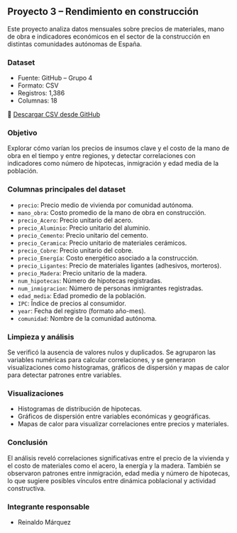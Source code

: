 ## Proyecto 3 – Rendimiento en construcción

Este proyecto analiza datos mensuales sobre precios de materiales, mano de obra e indicadores económicos en el sector de la construcción en distintas comunidades autónomas de España.

### Dataset
- Fuente: GitHub – Grupo 4
- Formato: CSV
- Registros: 1,386
- Columnas: 18

🔗 [Descargar CSV desde GitHub](https://raw.githubusercontent.com/GFrankTI/Building-Energy-dataset-extended/refs/heads/main/datos_unidos_meses.csv)

### Objetivo
Explorar cómo varían los precios de insumos clave y el costo de la mano de obra en el tiempo y entre regiones, y detectar correlaciones con indicadores como número de hipotecas, inmigración y edad media de la población.

### Columnas principales del dataset

- `precio`: Precio medio de vivienda por comunidad autónoma.
- `mano_obra`: Costo promedio de la mano de obra en construcción.
- `precio_Acero`: Precio unitario del acero.
- `precio_Aluminio`: Precio unitario del aluminio.
- `precio_Cemento`: Precio unitario del cemento.
- `precio_Ceramica`: Precio unitario de materiales cerámicos.
- `precio_Cobre`: Precio unitario del cobre.
- `precio_Energía`: Costo energético asociado a la construcción.
- `precio_Ligantes`: Precio de materiales ligantes (adhesivos, morteros).
- `precio_Madera`: Precio unitario de la madera.
- `num_hipotecas`: Número de hipotecas registradas.
- `num_inmigracion`: Número de personas inmigrantes registradas.
- `edad_media`: Edad promedio de la población.
- `IPC`: Índice de precios al consumidor.
- `year`: Fecha del registro (formato año-mes).
- `comunidad`: Nombre de la comunidad autónoma.

### Limpieza y análisis
Se verificó la ausencia de valores nulos y duplicados. Se agruparon las variables numéricas para calcular correlaciones, y se generaron visualizaciones como histogramas, gráficos de dispersión y mapas de calor para detectar patrones entre variables.

### Visualizaciones
- Histogramas de distribución de hipotecas.
- Gráficos de dispersión entre variables económicas y geográficas.
- Mapas de calor para visualizar correlaciones entre precios y materiales.

### Conclusión
El análisis reveló correlaciones significativas entre el precio de la vivienda y el costo de materiales como el acero, la energía y la madera. También se observaron patrones entre inmigración, edad media y número de hipotecas, lo que sugiere posibles vínculos entre dinámica poblacional y actividad constructiva.

### Integrante responsable
- Reinaldo Márquez
